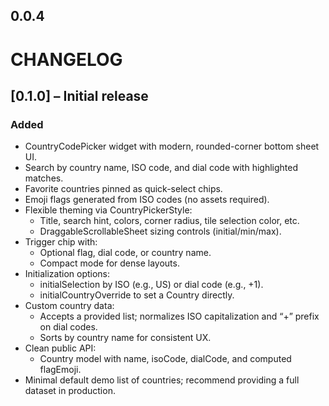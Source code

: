 ## 0.0.4

# CHANGELOG


## [0.1.0] – Initial release
### Added
- CountryCodePicker widget with modern, rounded-corner bottom sheet UI.
- Search by country name, ISO code, and dial code with highlighted matches.
- Favorite countries pinned as quick-select chips.
- Emoji flags generated from ISO codes (no assets required).
- Flexible theming via CountryPickerStyle:
    - Title, search hint, colors, corner radius, tile selection color, etc.
    - DraggableScrollableSheet sizing controls (initial/min/max).
- Trigger chip with:
    - Optional flag, dial code, or country name.
    - Compact mode for dense layouts.
- Initialization options:
    - initialSelection by ISO (e.g., US) or dial code (e.g., +1).
    - initialCountryOverride to set a Country directly.
- Custom country data:
    - Accepts a provided list; normalizes ISO capitalization and “+” prefix on dial codes.
    - Sorts by country name for consistent UX.
- Clean public API:
    - Country model with name, isoCode, dialCode, and computed flagEmoji.
- Minimal default demo list of countries; recommend providing a full dataset in production.


